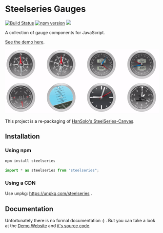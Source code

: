 
# Steelseries Gauges

[![Build Status](https://travis-ci.org/nicolas-van/steelseries.svg?branch=master)](https://travis-ci.org/nicolas-van/steelseries) [![npm version](https://img.shields.io/npm/v/steelseries.svg)](https://www.npmjs.com/package/steelseries) ![](https://github.com/nicolas-van/steelseries/workflows/Node%20CI/badge.svg)

A collection of gauge components for JavaScript.

[See the demo here](https://nicolas-van.github.io/steelseries/).

![gauges](./gauges.gif)

This project is a re-packaging of [HanSolo's SteelSeries-Canvas](https://github.com/HanSolo/SteelSeries-Canvas).

## Installation

### Using npm

```bash
npm install steelseries
```

```javascript
import * as steelseries from "steelseries";
```

### Using a CDN

Use unpkg: https://unpkg.com/steelseries .

## Documentation

Unfortunately there is no formal documentation :) . But you can take a look at the [Demo Website](https://nicolas-van.github.io/steelseries/) and [it's source code](https://github.com/nicolas-van/steelseries/tree/develop/srcdocs).
